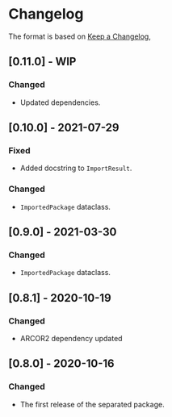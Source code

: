 # Changelog

The format is based on [Keep a Changelog](https://keepachangelog.com/en/1.0.0/),

## [0.11.0] - WIP

### Changed

- Updated dependencies.


## [0.10.0] - 2021-07-29

### Fixed

- Added docstring to `ImportResult`.

### Changed
- `ImportedPackage` dataclass.

## [0.9.0] - 2021-03-30

### Changed
- `ImportedPackage` dataclass.

## [0.8.1] - 2020-10-19

### Changed
- ARCOR2 dependency updated

## [0.8.0] - 2020-10-16
### Changed
- The first release of the separated package.